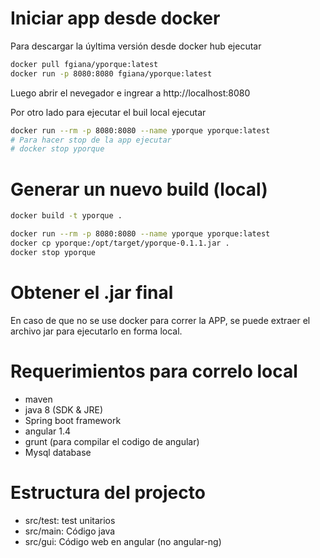 # Iniciar app desde docker

Para descargar la úyltima versión desde docker hub ejecutar

```bash
docker pull fgiana/yporque:latest
docker run -p 8080:8080 fgiana/yporque:latest
```

Luego abrir el nevegador e ingrear a http://localhost:8080

Por otro lado para ejecutar el buil local ejecutar

```bash
docker run --rm -p 8080:8080 --name yporque yporque:latest
# Para hacer stop de la app ejecutar
# docker stop yporque
```

# Generar un nuevo build (local)

```bash
docker build -t yporque .
```

```bash
docker run --rm -p 8080:8080 --name yporque yporque:latest
docker cp yporque:/opt/target/yporque-0.1.1.jar .
docker stop yporque
```


# Obtener el .jar final

En caso de que no se use docker para correr la APP, se puede extraer el archivo jar para ejecutarlo en forma local.

# Requerimientos para correlo local

- maven
- java 8 (SDK & JRE)
- Spring boot framework
- angular 1.4
- grunt (para compilar el codigo de angular)
- Mysql database

# Estructura del projecto

- src/test: test unitarios
- src/main: Código java
- src/gui: Código web en angular (no angular-ng)
